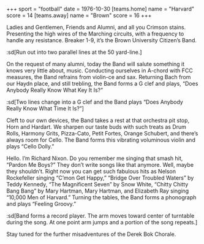 +++
sport = "football"
date = 1976-10-30
[teams.home]
name = "Harvard"
score = 14
[teams.away]
name = "Brown"
score = 16
+++

Ladies and Gentlemen, Friends and Alumni, and all you Crimson stains. Presenting the high wires of the Marching circuits, with a frequency to handle any resistance. Breaker 1-9, it’s the Brown University Citizen’s Band.

:sd[Run out into two parallel lines at the 50 yard-line.]

On the request of many alumni, today the Band will salute something it knows very little about, music. Conducting ourselves in A-chord with FCC measures, the Band refrains from violin-ce and sax. Returning Bach from our Haydn place, and still trebling, the Band forms a G clef and plays, “Does Anybody Really Know What Key It Is?”

:sd[Two lines change into a G clef and the Band plays “Does Anybody Really Know What Time It Is?”]

Cleft to our own devices, the Band takes a rest at that orchestra pit stop, Horn and Hardart. We sharpen our taste buds with such treats as Drum Rolls, Harmony Grits, Pizza-Cato, Petit Fortes, Orange Schubert, and there’s always room for Cello. The Band forms this vibrating voluminous violin and plays “Cello Dolly.”

Hello. I’m Richard Nixon. Do you remember me singing that smash hit, “Pardon Me Boys?” They don’t write songs like that anymore. Well, maybe they shouldn’t. Right now you can get such fabulous hits as Nelson Rockefeller singing “C’mon Get Happy,” “Bridge Over Troubled Waters” by Teddy Kennedy, “The Magnificent Seven” by Snow White, “Chitty Chitty Bang Bang” by Mary Hartman, Mary Hartman, and Elizabeth Ray singing “10,000 Men of Harvard.” Turning the tables, the Band forms a phonograph and plays “Feeling Groovy.”

:sd[Band forms a record player. The arm moves toward center of turntable during the song. At one point arm jumps and a portion of the song repeats.]

Stay tuned for the further misadventures of the Derek Bok Chorale.

